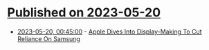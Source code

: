 # [Published on 2023-05-20](index.md)

* [2023-05-20, 00:45:00](https://apple.slashdot.org/story/23/05/19/2118222/apple-dives-into-display-making-to-cut-reliance-on-samsung?utm_source=rss1.0mainlinkanon&utm_medium=feed) - [Apple Dives Into Display-Making To Cut Reliance On Samsung](https://apple.slashdot.org/story/23/05/19/2118222/apple-dives-into-display-making-to-cut-reliance-on-samsung?utm_source=rss1.0mainlinkanon&utm_medium=feed)
